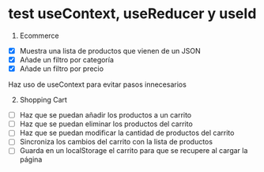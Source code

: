 # test useContext, useReducer y useId

1. Ecommerce 

- [x] Muestra una lista de productos que vienen de un JSON
- [x] Añade un filtro por categoría
- [x] Añade un filtro por precio

Haz uso de useContext para evitar pasos innecesarios

2. Shopping Cart

- [ ] Haz que se puedan añadir los productos a un carrito
- [ ] Haz que se puedan eliminar los productos del carrito
- [ ] Haz que se puedan modificar la cantidad de productos del carrito
- [ ] Sincroniza los cambios del carrito con la lista de productos
- [ ] Guarda en un localStorage el carrito para que se recupere al cargar la página
